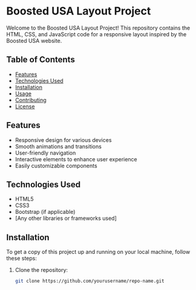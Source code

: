 # Boosted USA Layout Project

Welcome to the Boosted USA Layout Project! This repository contains the HTML, CSS, and JavaScript code for a responsive layout inspired by the Boosted USA website.

## Table of Contents

- [Features](#features)
- [Technologies Used](#technologies-used)
- [Installation](#installation)
- [Usage](#usage)
- [Contributing](#contributing)
- [License](#license)

## Features

- Responsive design for various devices
- Smooth animations and transitions
- User-friendly navigation
- Interactive elements to enhance user experience
- Easily customizable components

## Technologies Used

- HTML5
- CSS3
- Bootstrap (if applicable)
- [Any other libraries or frameworks used]

## Installation

To get a copy of this project up and running on your local machine, follow these steps:

1. Clone the repository:
   ```bash
   git clone https://github.com/yourusername/repo-name.git

